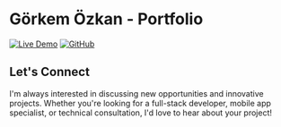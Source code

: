 # Görkem Özkan - Portfolio

[![Live Demo](https://img.shields.io/badge/Live%20Demo-ozgorkem.com-blue?style=for-the-badge)](https://ozgorkem.com)
[![GitHub](https://img.shields.io/badge/GitHub-gorkemozkan-black?style=for-the-badge&logo=github)](https://github.com/gorkemozkan)

## Let's Connect

I'm always interested in discussing new opportunities and innovative projects. Whether you're looking for a full-stack developer, mobile app specialist, or technical consultation, I'd love to hear about your project!


